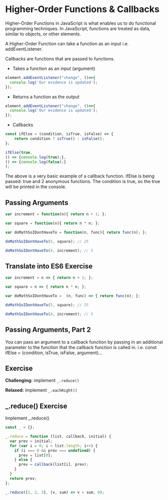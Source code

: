 # Higher-Order Functions & Callbacks

Higher-Order Functions in JavaScript is what enables us to do functional programming techniques. In JavaScript, functions are treated as data, similar to objects, or other elements.

A Higher-Order Function can take a function as an input i.e. addEventListener.

Callbacks are functions that are passed to functions.

- Takes a function as an input (argument)

```js
element.addEventListener("change", ()=>{
  console.log('Our evidence is updated');
});
```

- Returns a function as the output

```js
element.addEventListener("change", ()=>{
  console.log('Our evidence is updated');
});
```

- Callbacks

```js
const ifElse = (condition, isTrue, isFalse) => {
    return condition ? isTrue() : isFalse();
};

ifElse(true,
() => {console.log(true);},
() => {console.log(false);}
);
```

The above is a very basic example of a callback function. ifElse is being passed: true and 2 anonymous functions. The condition is true, so the true will be printed in the console.

## Passing Arguments

```js
var increment = function(n){ return n + 1; };

var square = function(n){ return n * n; };

var doMathSoIDontHaveTo = function(n, func){ return func(n); };

doMathSoIDontHaveTo(5, square); // 25

doMathSoIDontHaveTo(4, increment); // 5
```

## Translate into ES6 Exercise

```js
var increment = n => { return n + 1; };

var square = n => { return n * n; };

var doMathSoIDontHaveTo =  (n, func) => { return func(n); };

doMathSoIDontHaveTo(5, square); // 25

doMathSoIDontHaveTo(4, increment); // 5
```

## Passing Arguments, Part 2

You can pass an argument to a callback function by passing in an additional parameter to the function that the callback function is called in. i.e. const ifElse = (condition, isTrue, isFalse, argument)...

## Exercise

**Challenging:** implement `_.reduce()`

**Relaxed:** implement `_.eachRight()`

## _.reduce() Exercise

Implement _.reduce()

```js
const _ = {};

_.reduce = function (list, callback, initial) {
  var prev = initial;
  for (var i = 0; i < list.length; i++) {
    if (i === 0 && prev === undefined) {
      prev = list[0];
    } else {
      prev = callback(list[i], prev);
    }
  }
  return prev;
};

_.reduce([1, 2, 3], (v, sum) => v + sum, 0);
```
